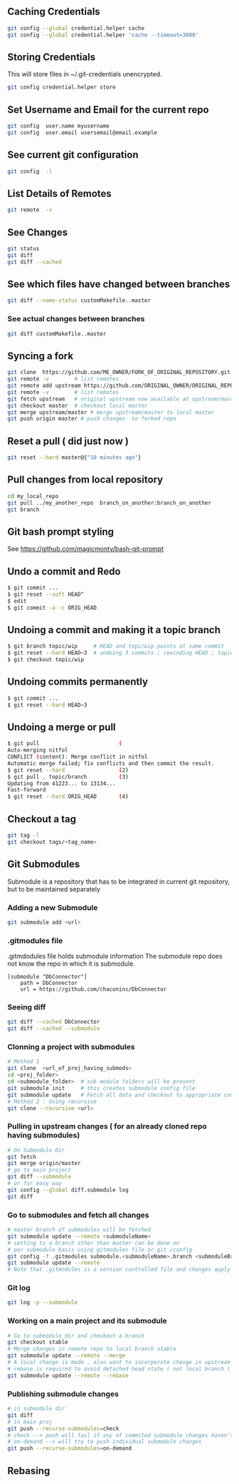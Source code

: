 ## Caching Credentials  

```sh 
git config --global credential.helper cache
git config --global credential.helper 'cache --timeout=3600'
```

## Storing Credentials  
This will store files in ~/.git-credentials unencrypted. 
```sh
git config credential.helper store
```


## Set Username and Email for the current repo 

```sh
git config  user.name myusername
git config  user.email usersemail@email.example 
```
## See current git configuration 
```sh
git config  -l 
```
## List Details of Remotes  
```sh
git remote  -v 
```
## See Changes  
```sh 
git status
git diff 
git diff --cached  
```

## See which files have changed between branches  
```sh
git diff --name-status customMakefile..master
```
### See actual changes  between branches
```sh
git diff customMakefile..master
```

## Syncing a fork 

```sh 
git clone  https://github.com/ME_OWNER/FORK_OF_ORIGINAL_REPOSITORY.git  
git remote -v        # list remotes  
git remote add upstream https://github.com/ORIGINAL_OWNER/ORIGINAL_REPOSITORY.git   # add upstream remote pointing to original repo 
git remote -v        # list remotes  
git fetch upstream   # original upstream now available at upstream/master 
git checkout master  # checkout local master 
git merge upstream/master # merge upstream/master to local master 
git push origin master # push changes  to forked repo 

```

## Reset a pull ( did just now ) 
```sh 
git reset --hard master@{"10 minutes ago"} 
```


## Pull changes from local repository 
```sh 
cd my_local_repo
git pull ../my_another_repo  branch_on_another:branch_on_another
git branch 
```
## Git bash prompt styling 
See https://github.com/magicmonty/bash-git-prompt 

## Undo a commit and Redo
```sh
$ git commit ...
$ git reset --soft HEAD^      
$ edit                        
$ git commit -a -c ORIG_HEAD  
```
## Undoing a commit and making it a topic branch 
```sh
$ git branch topic/wip     # HEAD and topi/wip points at same commit
$ git reset --hard HEAD~3  # undoing 3 commits ; rewinding HEAD ; topic/wip not rewind
$ git checkout topic/wip   
```
## Undoing commits permanently 
```sh
$ git commit ...
$ git reset --hard HEAD~3   
```
## Undoing a merge or pull 
```sh
$ git pull                         (
Auto-merging nitfol
CONFLICT (content): Merge conflict in nitfol
Automatic merge failed; fix conflicts and then commit the result.
$ git reset --hard                 (2)
$ git pull . topic/branch          (3)
Updating from 41223... to 13134...
Fast-forward
$ git reset --hard ORIG_HEAD       (4)
```
## Checkout a tag 
```sh
git tag -l 
git checkout tags/<tag_name>
```

## Git Submodules 
Submodule is a repository that has to be integrated in current git repository,
but to be maintained separately

### Adding a new Submodule 
```sh
git submodule add <url>
```
### .gitmodules file 
.gitmdodules file holds submodule information 
The submodule repo does not know the repo in which it is submodule. 
```
[submodule "DbConnector"]
	path = DbConnector
	url = https://github.com/chaconinc/DbConnector
```
### Seeing diff 
```sh
git diff --cached DbConnector
git diff --cached --submodule 
```
### Clonning a project with submodules
```sh
# Method 1
git clone  <url_of_proj_having_submods>
cd <proj_folder>
cd <submodule_folder>  # sub module folders will be present 
git submodule init     # this creates submodule config file  
git submodule update   # Fetch all data and checkout to appropriate commit 
# Method 2 : Using recursive 
git clone --recursive <url> 
```
### Pulling in upstream changes ( for an already cloned repo having submodules) 
```sh
# On Submodule Dir 
git fetch 
git merge origin/master
# go to main project 
git diff --submodule 
# or for easy way 
git config --global diff.submodule log  
git diff  
```
### Go to submodules and fetch all changes
```sh
# master branch of submodules will be fetched  
git submodule update --remote <submoduleName>
# setting to a branch other than master can be done on 
# per submodule basis using gitmodules file or git /config 
git config -f .gitmodules submodule.<submoduleName>.branch <submoduleBranchName> 
git submodule update --remote 
# Note that .gitmodules is a version controlled file and changes apply globally 
```
### Git log 
```sh  
git log -p --submodule 
```
### Working on a main project and its submodule 
```sh 
# Go to submodule dir and checkout a branch 
git checkout stable
# Merge changes in remote repo to local branch stable 
git submodule update --remote --merge  
# A local change is made , also want to incorporote change in upstream 
# rebase is required to avoid detached head state ( not local branch )
git submodule update --remote --rebase  
```

### Publishing submodule changes  
```sh 
# in submodule dir 
git diff
# in main proj 
git push --recurse-submodules=check
# check --> push will fail if any of commited submodule changes haven't been pushed
# on-demand --> will try to push individual submodule changes
git push --recurse-submodules=on-demand
```
## Rebasing  
